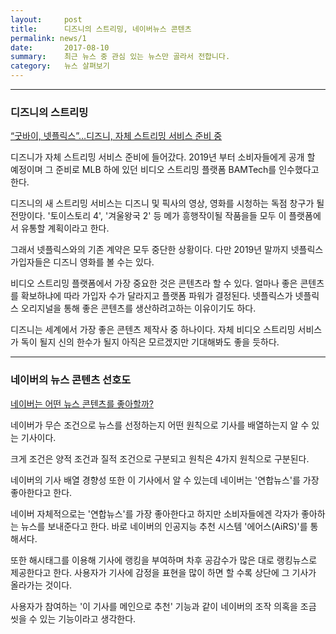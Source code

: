 ```yaml
---
layout:     post
title:      디즈니의 스트리밍, 네이버뉴스 콘텐츠
permalink: news/1
date:       2017-08-10
summary:    최근 뉴스 중 관심 있는 뉴스만 골라서 전합니다.
category: 	뉴스 살펴보기
---
```


- - -

### 디즈니의 스트리밍
[“굿바이, 넷플릭스”…디즈니, 자체 스트리밍 서비스 준비 중](http://www.bloter.net/archives/287305)

디즈니가 자체 스트리밍 서비스 준비에 들어갔다.
2019년 부터 소비자들에게 공개 할 예정이며 그 준비로 MLB 하에 있던 비디오 스트리밍 플랫폼 BAMTech를 인수했다고 한다.

디즈니의 새 스트리밍 서비스는 디즈니 및 픽사의 영상, 영화를 시청하는 독점 창구가 될 전망이다. 
'토이스토리 4', '겨울왕국 2' 등 메가 흥행작이될 작품을들 모두 이 플랫폼에서 유통할 계획이라고 한다.

그래서 넷플릭스와의 기존 계약은 모두 중단한 상황이다. 다만 2019년 말까지 넷플릭스 가입자들은 디즈니 영화를 볼 수는 있다. 

비디오 스트리밍 플랫폼에서 가장 중요한 것은 콘텐츠라 할 수 있다. 얼마나 좋은 콘텐츠를 확보하냐에 따라 가입자 수가 달라지고 플랫폼 파워가 결정된다. 넷플릭스가 넷플릭스 오리지널을 통해 좋은 콘텐츠를 생산하려고하는 이유이기도 하다. 

디즈니는 세계에서 가장 좋은 콘텐츠 제작사 중 하나이다. 자체 비디오 스트리밍 서비스가 독이 될지 신의 한수가 될지 아직은 모르겠지만 기대해봐도 좋을 듯하다. 


- - -

### 네이버의 뉴스 콘텐츠 선호도
[네이버는 어떤 뉴스 콘텐츠를 좋아할까?](http://www.bloter.net/archives/286640)

네이버가 무슨 조건으로 뉴스를 선정하는지 어떤 원칙으로 기사를 배열하는지 알 수 있는 기사이다.

크게 조건은 양적 조건과 질적 조건으로 구분되고 원칙은 4가지 원칙으로 구분된다.

네이버의 기사 배열 경향성 또한 이 기사에서 알 수 있는데 네이버는 '연합뉴스'를 가장 좋아한다고 한다.

네이버 자체적으로는 '연합뉴스'를 가장 좋아한다고 하지만 소비자들에겐 각자가 좋아하는 뉴스를 보내준다고 한다. 바로 네이버의 인공지능 추천 시스템 '에어스(AiRS)'를 통해서다.

또한 해시태그를 이용해 기사에 랭킹을 부여하며 차후 공감수가 많은 대로 랭킹뉴스로 제공한다고 한다. 사용자가 기사에 감정을 표현을 많이 하면 할 수록 상단에 그 기사가 올라가는 것이다.

사용자가 참여하는 '이 기사를 메인으로 추천' 기능과 같이 네이버의 조작 의혹을 조금 씻을 수 있는 기능이라고 생각한다.

